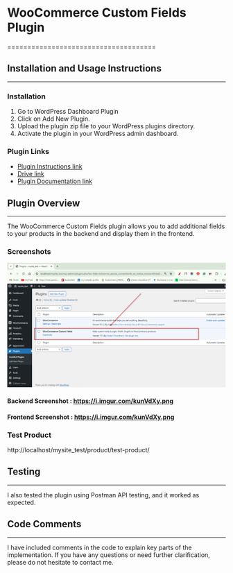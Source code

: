 # WooCommerce Custom Fields Plugin
=====================================

## Installation and Usage Instructions
------------------------------------

### Installation

1.	Go to WordPress Dashboard Plugin 
2.	Click on Add New Plugin.
3.	Upload the plugin zip file to your WordPress plugins directory.
4.	Activate the plugin in your WordPress admin dashboard.


### Plugin Links

* [Plugin Instructions link](https://docs.google.com/document/d/1omWfnBFJOVMEfbYTkSv2u65CsQiO4lwd4o_HyGSrUg0/edit?usp=sharing)
* [Drive link](https://drive.google.com/drive/folders/1B9ayBfx8S4qFsTI-G4A8XpU-O6VfO9E4)
* [Plugin Documentation link](https://docs.google.com/document/d/1R-R5O-F4IjCHXSW-c-Da1YzP0JN_BUQzsZmdgywWtUg/edit?usp=sharing)

## Plugin Overview
-----------------

The WooCommerce Custom Fields plugin allows you to add additional fields to your products in the backend and display them in the frontend.

### Screenshots

![Backend Screenshot](https://github.com/chetan-chowdhari-27/WooCommerce-Custom-Fields-Plugin/blob/main/xDQB4Fr.png)
#### Backend Screenshot : https://i.imgur.com/kunVdXy.png
#### Frontend Screenshot : https://i.imgur.com/kunVdXy.png


### Test Product

http://localhost/mysite_test/product/test-product/

## Testing
---------

I also tested the plugin using Postman API testing, and it worked as expected.

## Code Comments
--------------

I have included comments in the code to explain key parts of the implementation. If you have any questions or need further clarification, please do not hesitate to contact me.




